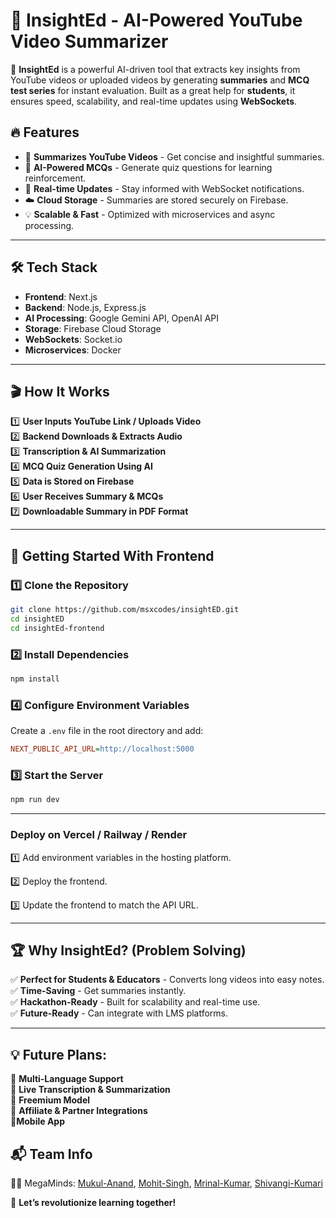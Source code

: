 # 📌 InsightEd - AI-Powered YouTube Video Summarizer

🚀 **InsightEd** is a powerful AI-driven tool that extracts key insights from YouTube videos or uploaded videos by generating **summaries** and **MCQ test series** for instant evaluation. Built as a great help for **students**, it ensures speed, scalability, and real-time updates using **WebSockets**.

## 🔥 Features

- 🎯 **Summarizes YouTube Videos** - Get concise and insightful summaries.
- 🤖 **AI-Powered MCQs** - Generate quiz questions for learning reinforcement.
- 📡 **Real-time Updates** - Stay informed with WebSocket notifications.
- ☁️ **Cloud Storage** - Summaries are stored securely on Firebase.
- 💡 **Scalable & Fast** - Optimized with microservices and async processing.

---

## 🛠️ Tech Stack

- **Frontend**: Next.js
- **Backend**: Node.js, Express.js
- **AI Processing**: Google Gemini API, OpenAI API
- **Storage**: Firebase Cloud Storage
- **WebSockets**: Socket.io
- **Microservices**: Docker

---

## 🎬 How It Works

1️⃣ **User Inputs YouTube Link / Uploads Video**  
2️⃣ **Backend Downloads & Extracts Audio**  
3️⃣ **Transcription & AI Summarization**  
4️⃣ **MCQ Quiz Generation Using AI**  
5️⃣ **Data is Stored on Firebase**  
6️⃣ **User Receives Summary & MCQs**  
7️⃣ **Downloadable Summary in PDF Format**  

---
## 🚀 Getting Started With Frontend

### 1️⃣ Clone the Repository

```sh
git clone https://github.com/msxcodes/insightED.git
cd insightED
cd insightEd-frontend
```

### 2️⃣ Install Dependencies

```sh
npm install
```
### 4️⃣ Configure Environment Variables

Create a `.env` file in the root directory and add:

```ini
NEXT_PUBLIC_API_URL=http://localhost:5000
```

### 3️⃣ Start the Server

```sh
npm run dev
```

---


### Deploy on **Vercel / Railway / Render**

1️⃣ Add environment variables in the hosting platform.

2️⃣ Deploy the frontend.

3️⃣ Update the frontend to match the API URL.

---

## 🏆 Why InsightEd? (Problem Solving)

✅ **Perfect for Students & Educators** - Converts long videos into easy notes.  
✅ **Time-Saving** - Get summaries instantly.  
✅ **Hackathon-Ready** - Built for scalability and real-time use.  
✅ **Future-Ready** - Can integrate with LMS platforms.  

---

## 💡 Future Plans:

🔹 **Multi-Language Support**   
🔹 **Live Transcription & Summarization**   
🔹 **Freemium Model**   
🔹 **Affiliate & Partner Integrations**   
🔹**Mobile App**

## 📬 Team Info

👨‍💻 MegaMinds: [Mukul-Anand](https://github.com/anand-mukul), [Mohit-Singh](https://github.com/msxcodes), [Mrinal-Kumar](https://github.com/Darklord-41), [Shivangi-Kumari](https://github.com/Shivangi033)

🚀 **Let’s revolutionize learning together!**
